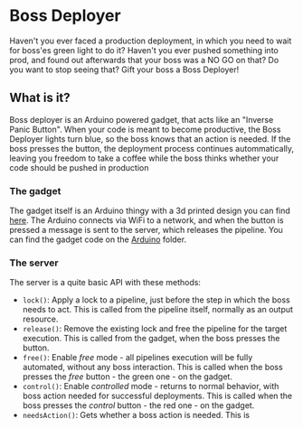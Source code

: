 # Boss Deployer

Haven't you ever faced a production deployment, in which you need to wait for boss'es green light to do it? Haven't you ever pushed something into prod, and found out afterwards that your boss was a NO GO on that? Do you want to stop seeing that? Gift your boss a Boss Deployer!

## What is it?

Boss deployer is an Arduino powered gadget, that acts like an "Inverse Panic Button". When your code is meant to become productive, the Boss Deployer lights turn blue, so the boss knows that an action is needed. If the boss presses the button, the deployment process continues autommatically, leaving you freedom to take a coffee while the boss thinks whether your code should be pushed in production
 
 ### The gadget
 
 The gadget itself is an Arduino thingy with a 3d printed design you can find [here](https://cad.onshape.com/documents/28c9fe1e12656febeceadb5d/w/3a78536bc6161e2ace433429/e/a4ede6d6ac27e1a6b7e5e936). The Arduino connects via WiFi to a network, and when the button is pressed a message is sent to the server, which releases the pipeline. You can find the gadget code on the [Arduino](https://github.com/smarla/boss-deployer/tree/master/arduino) folder.
 
 ### The server
 
 The server is a quite basic API with these methods:
 
 * `lock()`: Apply a lock to a pipeline, just before the step in which the boss needs to act. This is called from the pipeline itself, normally as an output resource.
 * `release()`: Remove the existing lock and free the pipeline for the target execution. This is called from the gadget, when the boss presses the button.
 * `free()`: Enable _free_ mode - all pipelines execution will be fully automated, without any boss interaction. This is called when the boss presses the _free_ button - the green one - on the gadget.
 * `control()`: Enable _controlled_ mode - returns to normal behavior, with boss action needed for successful deployments. This is called when the boss presses the _control_ button - the red one - on the gadget.
 * `needsAction()`: Gets whether a boss action is needed. This is 
 
 
